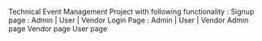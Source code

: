 Technical Event Management Project with following functionality :
Signup page : Admin | User | Vendor 
Login Page : Admin | User | Vendor
Admin page
Vendor page
User page
